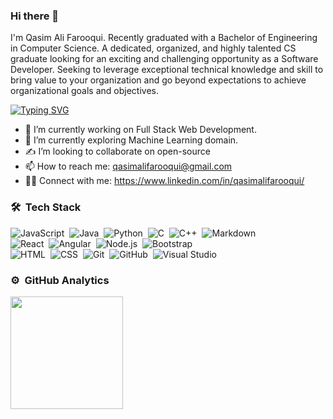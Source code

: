 ### Hi there 👋

I'm Qasim Ali Farooqui. Recently graduated with a Bachelor of Engineering in Computer Science. A dedicated, organized, and highly talented CS graduate looking for an exciting and challenging opportunity as a Software Developer. Seeking to leverage exceptional technical knowledge and skill to bring value to your organization and go beyond expectations to achieve organizational goals and objectives.

[![Typing SVG](https://readme-typing-svg.herokuapp.com?font=Architects+Daughter&color=8B6F9E&size=32&lines=Hey!+It's+Qasim!;I'm+a+Software+Developer!!!;Working+as+Full+Stack+Dev;Interested+in+ML+and+AI)](https://git.io/typing-svg)

- 🔭 I’m currently working on Full Stack Web Development.
- 🌱 I’m currently exploring Machine Learning domain.
- ✍️ I’m looking to collaborate on open-source
- 📫 How to reach me: qasimalifarooqui@gmail.com
- 🤝🏻 Connect with me: https://www.linkedin.com/in/qasimalifarooqui/

### 🛠 &nbsp;Tech Stack

![JavaScript](https://img.shields.io/badge/-JavaScript-05122A?style=flat&logo=javascript)&nbsp;
![Java](https://img.shields.io/badge/-Java-05122A?style=flat&logo=Java&logoColor=FFA518)&nbsp;
![Python](https://img.shields.io/badge/-Python-05122A?style=flat&logo=python)&nbsp;
![C](https://img.shields.io/badge/-C-05122A?style=flat&logo=C&logoColor=A8B9CC)&nbsp;
![C++](https://img.shields.io/badge/-C++-05122A?style=flat&logo=C%2B%2B&logoColor=00599C)&nbsp;
![Markdown](https://img.shields.io/badge/-Markdown-05122A?style=flat&logo=markdown)\
![React](https://img.shields.io/badge/-React-05122A?style=flat&logo=react)&nbsp;
![Angular](https://img.shields.io/badge/-Angular-05122A?style=flat&logo=angular)&nbsp;
![Node.js](https://img.shields.io/badge/-Node.js-05122A?style=flat&logo=node.js)&nbsp;
![Bootstrap](https://img.shields.io/badge/-Bootstrap-05122A?style=flat&logo=bootstrap&logoColor=563D7C)\
![HTML](https://img.shields.io/badge/-HTML-05122A?style=flat&logo=HTML5)&nbsp;
![CSS](https://img.shields.io/badge/-CSS-05122A?style=flat&logo=CSS3&logoColor=1572B6)&nbsp;
![Git](https://img.shields.io/badge/-Git-05122A?style=flat&logo=git)&nbsp;
![GitHub](https://img.shields.io/badge/-GitHub-05122A?style=flat&logo=github)&nbsp;
![Visual Studio](https://img.shields.io/badge/-Visual%20Studio-05122A?style=flat&logo=visual-studio&logoColor=007ACC)&nbsp;

### ⚙️ &nbsp;GitHub Analytics

<p>
<a href="https://github.com/QasimAliFarooqui">
<img height="180em" src="https://github-readme-stats-eight-theta.vercel.app/api/top-langs/?username=QasimAliFarooqui&layout=compact&langs_count=8&theme=algolia"/>
</a>
</p>
